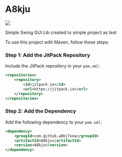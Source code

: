 # A8kju 
[![](https://jitpack.io/v/a8kj7sea/A8kju.svg)](https://jitpack.io/#a8kj7sea/A8kju)

Simple Swing GUI Lib created to simple project as test 

To use this project with Maven, follow these steps:

### Step 1: Add the JitPack Repository

Include the JitPack repository in your `pom.xml`:

```xml
<repositories>
    <repository>
        <id>jitpack.io</id>
        <url>https://jitpack.io</url>
    </repository>
</repositories>
```

### Step 2: Add the Dependency

Add the following dependency to your `pom.xml`:

```xml
<dependency>
    <groupId>com.github.a8kj7sea</groupId>
    <artifactId>A8kju</artifactId>
    <version>A8kju</version>
</dependency>
```


